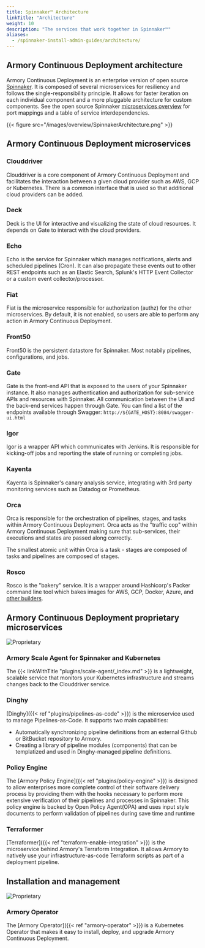 ```yaml
---
title: Spinnaker™ Architecture
linkTitle: "Architecture"
weight: 10
description: "The services that work together in Spinnaker™"
aliases:
  - /spinnaker-install-admin-guides/architecture/
---
```


## Armory Continuous Deployment architecture

Armory Continuous Deployment is an enterprise version of open source [Spinnaker](https://spinnaker.io/). It is composed of several microservices for resiliency and follows the single-responsibility principle. It allows for faster iteration on each individual component and a more pluggable architecture for custom components. See the open source Spinnaker [microservices overview](https://spinnaker.io/docs/reference/architecture/microservices-overview/#system-dependencies) for port mappings and a table of service interdependencies. 

{{< figure src="/images/overview/SpinnakerArchitecture.png" >}}

## Armory Continuous Deployment microservices

### Clouddriver

Clouddriver is a core component of Armory Continuous Deployment and facilitates the interaction between a given cloud provider such as AWS, GCP or Kubernetes. There is a common interface that is used so that additional cloud providers can be added.

### Deck

Deck is the UI for interactive and visualizing the state of cloud resources.  It depends on Gate to interact with the cloud providers.

### Echo

Echo is the service for Spinnaker which manages notifications, alerts and scheduled pipelines (Cron). It can also propagate these events out to other REST endpoints such as an Elastic Search, Splunk's HTTP Event Collector or a custom event collector/processor.

### Fiat

Fiat is the microservice responsible for authorization (authz) for the other microservices. By default, it is not enabled, so users are able to perform any action in Armory Continuous Deployment.

### Front50

Front50 is the persistent datastore for Spinnaker. Most notabily pipelines, configurations, and jobs.

### Gate

Gate is the front-end API that is exposed to the users of your Spinnaker instance. It also manages authentication and authorization for sub-service APIs and resources with Spinnaker.  All communication between the UI and the back-end services happen through Gate.  You can find a list of the endpoints available through Swagger:  `http://${GATE_HOST}:8084/swagger-ui.html`

### Igor

Igor is a wrapper API which communicates with Jenkins.  It is responsible for kicking-off jobs and reporting the state of running or completing jobs.

### Kayenta

Kayenta is Spinnaker's canary analysis service, integrating with 3rd party monitoring services such as Datadog or Prometheus.

### Orca

Orca is responsible for the orchestration of pipelines, stages, and tasks within Armory Continuous Deployment. Orca acts as the "traffic cop" within Armory Continuous Deployment making sure that sub-services, their executions and states are passed along correctly.

The smallest atomic unit within Orca is a task - stages are composed of tasks and pipelines are composed of stages.  

### Rosco

Rosco is the "bakery" service. It is a wrapper around Hashicorp's Packer command line tool which bakes images for AWS, GCP, Docker, Azure, and [other builders](https://www.packer.io/docs/builders).

## Armory Continuous Deployment proprietary microservices
![Proprietary](/images/proprietary.svg)

### Armory Scale Agent for Spinnaker and Kubernetes

The {{< linkWithTitle "plugins/scale-agent/_index.md" >}} is a lightweight, scalable service that monitors your Kubernetes infrastructure and streams changes back to the Clouddriver service.

### Dinghy

[Dinghy]({{< ref "plugins/pipelines-as-code" >}}) is the microservice used to manage Pipelines-as-Code. It supports two main capabilities:

* Automatically synchronizing pipeline definitions from an external Github or BitBucket repository to Armory.
* Creating a library of pipeline modules (components) that can be templatized and used in Dinghy-managed pipeline definitions.

### Policy Engine

The [Armory Policy Engine]({{< ref "plugins/policy-engine" >}}) is designed to allow enterprises more complete control of their software delivery process by providing them with the hooks necessary to perform more extensive verification of their pipelines and processes in Spinnaker. This policy engine is backed by Open Policy Agent(OPA) and uses input style documents to perform validation of pipelines during save time and runtime

### Terraformer

[Terraformer]({{< ref "terraform-enable-integration" >}}) is the microservice behind Armory's Terraform Integration. It allows Armory to natively use your infrastructure-as-code Terraform scripts as part of a deployment pipeline.

## Installation and management
![Proprietary](/images/proprietary.svg)

### Armory Operator

The [Armory Operator]({{< ref "armory-operator" >}}) is a Kubernetes Operator that makes it easy to install, deploy, and upgrade Armory Continuous Deployment.

